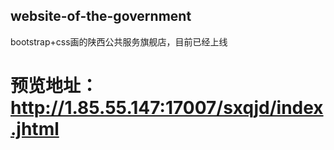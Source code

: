 ##  website-of-the-government
bootstrap+css画的陕西公共服务旗舰店，目前已经上线

# 预览地址：http://1.85.55.147:17007/sxqjd/index.jhtml
